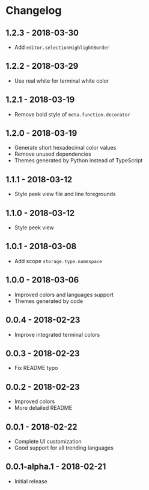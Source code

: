 # Changelog

## 1.2.3 - 2018-03-30

- Add `editor.selectionHighlightBorder`

## 1.2.2 - 2018-03-29

- Use real white for terminal white color

## 1.2.1 - 2018-03-19

- Remove bold style of `meta.function.decorator`

## 1.2.0 - 2018-03-19

- Generate short hexadecimal color values
- Remove unused dependencies
- Themes generated by Python instead of TypeScript

## 1.1.1 - 2018-03-12

- Style peek view file and line foregrounds

## 1.1.0 - 2018-03-12

- Style peek view

## 1.0.1 - 2018-03-08

- Add scope `storage.type.namespace`

## 1.0.0 - 2018-03-06

- Improved colors and languages support
- Themes generated by code

## 0.0.4 - 2018-02-23

- Improve integrated terminal colors

## 0.0.3 - 2018-02-23

- Fix README typo

## 0.0.2 - 2018-02-23

- Improved colors
- More detailed README

## 0.0.1 - 2018-02-22

- Complete UI customization
- Good support for all trending languages

## 0.0.1-alpha.1 - 2018-02-21

- Initial release
